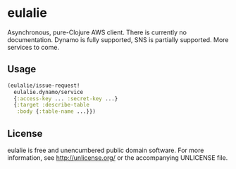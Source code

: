 # eulalie

Asynchronous, pure-Clojure AWS client.  There is currently no
documentation.  Dynamo is fully supported, SNS is partially supported.
More services to come.

## Usage

```clojure
(eulalie/issue-request!
  eulalie.dynamo/service
  {:access-key ... :secret-key ...}
  {:target :describe-table
   :body {:table-name ...}})
```

## License

eulalie is free and unencumbered public domain software. For more
information, see http://unlicense.org/ or the accompanying UNLICENSE
file.

